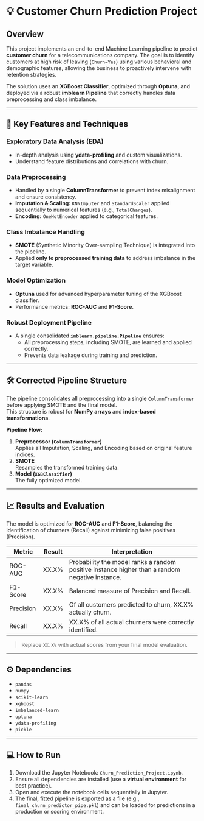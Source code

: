 # 💡 Customer Churn Prediction Project

## Overview
This project implements an end-to-end Machine Learning pipeline to predict **customer churn** for a telecommunications company. The goal is to identify customers at high risk of leaving (`Churn=Yes`) using various behavioral and demographic features, allowing the business to proactively intervene with retention strategies.

The solution uses an **XGBoost Classifier**, optimized through **Optuna**, and deployed via a robust **imblearn Pipeline** that correctly handles data preprocessing and class imbalance.

---

## 🚀 Key Features and Techniques

### Exploratory Data Analysis (EDA)
- In-depth analysis using **ydata-profiling** and custom visualizations.
- Understand feature distributions and correlations with churn.

### Data Preprocessing
- Handled by a single **ColumnTransformer** to prevent index misalignment and ensure consistency.
- **Imputation & Scaling:** `KNNImputer` and `StandardScaler` applied sequentially to numerical features (e.g., `TotalCharges`).
- **Encoding:** `OneHotEncoder` applied to categorical features.

### Class Imbalance Handling
- **SMOTE** (Synthetic Minority Over-sampling Technique) is integrated into the pipeline.
- Applied **only to preprocessed training data** to address imbalance in the target variable.

### Model Optimization
- **Optuna** used for advanced hyperparameter tuning of the XGBoost classifier.
- Performance metrics: **ROC-AUC** and **F1-Score**.

### Robust Deployment Pipeline
- A single consolidated **`imblearn.pipeline.Pipeline`** ensures:
  - All preprocessing steps, including SMOTE, are learned and applied correctly.
  - Prevents data leakage during training and prediction.

---

## 🛠️ Corrected Pipeline Structure
The pipeline consolidates all preprocessing into a single `ColumnTransformer` before applying SMOTE and the final model.  
This structure is robust for **NumPy arrays** and **index-based transformations**.

**Pipeline Flow:**
1. **Preprocessor (`ColumnTransformer`)**  
   Applies all Imputation, Scaling, and Encoding based on original feature indices.
2. **SMOTE**  
   Resamples the transformed training data.
3. **Model (`XGBClassifier`)**  
   The fully optimized model.

---

## 📈 Results and Evaluation
The model is optimized for **ROC-AUC** and **F1-Score**, balancing the identification of churners (Recall) against minimizing false positives (Precision).

| Metric     | Result    | Interpretation |
|-----------|-----------|----------------|
| ROC-AUC   | XX.X%     | Probability the model ranks a random positive instance higher than a random negative instance. |
| F1-Score  | XX.X%     | Balanced measure of Precision and Recall. |
| Precision | XX.X%     | Of all customers predicted to churn, XX.X% actually churn. |
| Recall    | XX.X%     | XX.X% of all actual churners were correctly identified. |

> Replace `XX.X%` with actual scores from your final model evaluation.

---

## ⚙️ Dependencies
- `pandas`
- `numpy`
- `scikit-learn`
- `xgboost`
- `imbalanced-learn`
- `optuna`
- `ydata-profiling`
- `pickle`

---

## 💻 How to Run
1. Download the Jupyter Notebook: `Churn_Prediction_Project.ipynb`.
2. Ensure all dependencies are installed (use a **virtual environment** for best practice).
3. Open and execute the notebook cells sequentially in Jupyter.
4. The final, fitted pipeline is exported as a file (e.g., `final_churn_predictor_pipe.pkl`) and can be loaded for predictions in a production or scoring environment.
